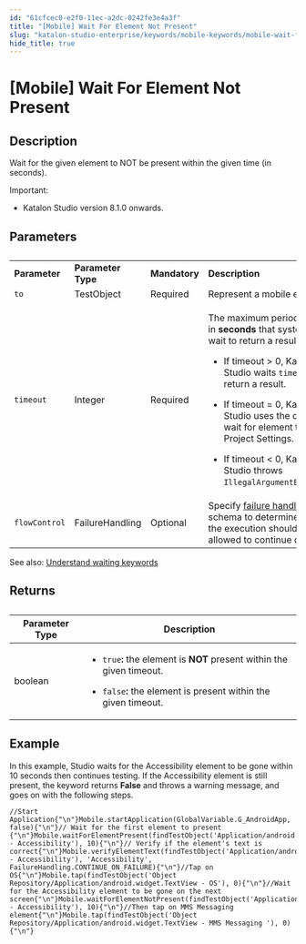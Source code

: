 ```yaml
---
id: "61cfcec0-e2f0-11ec-a2dc-0242fe3e4a3f"
title: "[Mobile] Wait For Element Not Present"
slug: "katalon-studio-enterprise/keywords/mobile-keywords/mobile-wait-for-element-not-present"
hide_title: true
---
```


# <a id="id_0" class="anchor_top_offset"/><a id="ariaid-title1" class="anchor_top_offset"/>[Mobile] Wait For Element Not Present


## <a id="id_0__id_1" class="anchor_top_offset"/>Description

              
<p xmlns="http://www.w3.org/1999/xhtml" className="p">Wait for the given element to NOT be present within the given   time (in seconds).</p> 
      
<div xmlns="http://www.w3.org/1999/xhtml" className="note important note_important"><span className="note__title">Important:</span> <ul className="ul"><li className="li"><p className="p">Katalon Studio version 8.1.0 onwards.</p></li></ul>
</div>
      

## <a id="id_0__id_2" class="anchor_top_offset"/>Parameters

              
<table xmlns="http://www.w3.org/1999/xhtml" className="table"><caption /><colgroup><col /><col /><col /><col /></colgroup><tbody className="tbody"><tr className><td className="entry">         <strong className="ph b">Parameter</strong>       </td><td className="entry">         <strong className="ph b">Parameter Type</strong>       </td><td className="entry">         <strong className="ph b">Mandatory</strong>       </td><td className="entry">         <strong className="ph b">Description</strong>       </td></tr><tr className><td className="entry">         <code className="ph codeph">to</code>       </td><td className="entry">TestObject</td><td className="entry">Required</td><td className="entry">Represent a mobile element.</td></tr><tr className><td className="entry">         <code className="ph codeph">timeout</code>       </td><td className="entry">Integer</td><td className="entry">Required</td><td className="entry">         <p className="p">The maximum period of time in           <strong className="ph b">seconds</strong> that system will           wait to return a result.</p>         <ul className="ul"><li className="li">             <p className="p">If timeout &gt; 0, Katalon Studio               waits <code className="ph codeph">timeout</code> to return a               result.</p>           </li><li className="li">             <p className="p">If timeout = 0, Katalon Studio               uses the default wait for element timeout in Project Settings.</p>           </li><li className="li">             <p className="p">If timeout &lt; 0, Katalon Studio               throws <code className="ph codeph">IllegalArgumentException</code>.</p>           </li></ul>       </td></tr><tr className><td className="entry">         <code className="ph codeph">flowControl</code>       </td><td className="entry">FailureHandling</td><td className="entry">Optional</td><td className="entry">Specify <a className="xref" href="/docs/katalon-studio-enterprise/error-management/test-maintenance/failure-handling">failure handling</a> schema to         determine whether the execution should be allowed to continue or         stop.</td></tr></tbody></table> 
<p xmlns="http://www.w3.org/1999/xhtml" className="p">See also: <a className="xref" href="/docs/katalon-studio-enterprise/tips-and-tricks/understand-waiting-keywords">Understand     waiting keywords</a></p> 
                  

## Returns

<div xmlns="http://www.w3.org/1999/xhtml" className="p"><table className="table"><caption /><colgroup><col /><col /></colgroup><thead className="thead"><tr className><th className="entry anchor_top_offset" id="id_0__entry__17">Parameter Type</th><th className="entry anchor_top_offset" id="id_0__entry__18">Description</th></tr></thead><tbody className="tbody"><tr className><td className="entry" headers="id_0__entry__17 id_0__entry__18 " rowSpan={1} colSpan={1}>boolean</td><td className="entry" headers="id_0__entry__17 id_0__entry__18 " rowSpan={1} colSpan={1}><ul className="ul"><li className="li"><p className="p"><code className="ph codeph">true</code><strong className="ph b">:</strong> the element is <strong className="ph b">NOT</strong> present within the given timeout.</p></li><li className="li"><p className="p"><code className="ph codeph">false</code><strong className="ph b">: </strong>the element is present within the given timeout.</p></li></ul></td></tr></tbody></table></div>

## <a id="id_0__id_4" class="anchor_top_offset"/>Example

              
<p xmlns="http://www.w3.org/1999/xhtml" className="p">In this example, Studio waits for the Accessibility element to   be gone within 10 seconds then continues testing. If the   Accessibility element is still present, the keyword returns   <strong className="ph b">False</strong> and throws a warning message, and goes on   with the following steps.</p> 
              
<pre xmlns="http://www.w3.org/1999/xhtml" className="pre codeblock"><code>//Start Application{"\n"}Mobile.startApplication(GlobalVariable.G_AndroidApp, false){"\n"}// Wait for the first element to present {"\n"}Mobile.waitForElementPresent(findTestObject('Application/android.widget.TextView - Accessibility'), 10){"\n"}// Verify if the element's text is correct{"\n"}Mobile.verifyElementText(findTestObject('Application/android.widget.TextView - Accessibility'), 'Accessibility', FailureHandling.CONTINUE_ON_FAILURE){"\n"}//Tap on OS{"\n"}Mobile.tap(findTestObject('Object Repository/Application/android.widget.TextView - OS'), 0){"\n"}//Wait for the Accessibility element to be gone on the next screen{"\n"}Mobile.waitForElementNotPresent(findTestObject('Application/android.widget.TextView - Accessibility'), 10){"\n"}//Then tap on MMS Messaging element{"\n"}Mobile.tap(findTestObject('Object Repository/Application/android.widget.TextView - MMS Messaging '), 0){"\n"}</code></pre> 
            
